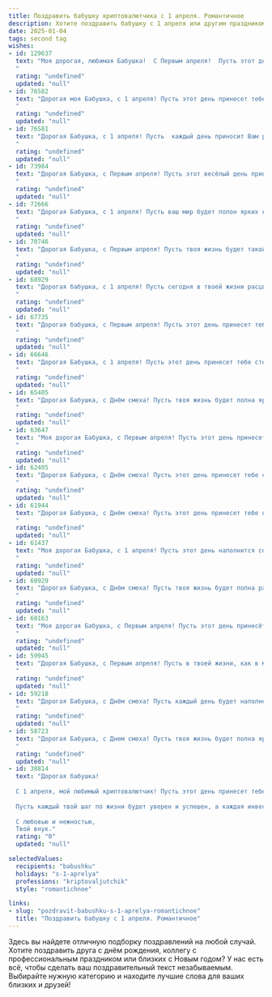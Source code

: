```yaml
---
title: Поздравить бабушку криптовалютчика с 1 апреля. Романтичное
description: Хотите поздравить бабушку с 1 апреля или другим праздником? Наш ИИ создаст незабываемое поздравление, а вы обязательно выделитесь среди других.  
date: 2025-01-04
tags: second tag
wishes:
- id: 129637
  text: "Моя дорогая, любимая Бабушка!  С Первым апреля!  Пусть этот день, полный шуток и улыбок, станет таким же ярким и незабываемым, как твои успехи в мире криптовалют –  мире, полном загадок и невероятных возможностей, как и ты сама.  Пусть твоя жизнь будет наполнена радостью,  любовью и финансовым благополучием,  сияющим подобно самой сверкающей криптовалюте.  Я бесконечно люблю тебя!
  "
  rating: "undefined"
  updated: "null"
- id: 76582
  text: "Дорогая моя Бабушка, с 1 апреля! Пусть этот день принесет тебе не только улыбку от шуток, но и удачу в твоем новом мире криптовалют. Пусть каждый день будет ярким и полным новых возможностей, а твое сердце всегда будет согрето любовью и счастьем от наших совместных моментов.
  "
  rating: "undefined"
  updated: "null"
- id: 76581
  text: "Дорогая Бабушка, с 1 апреля! Пусть  каждый день приносит Вам радость, как яркая и блестящая криптовалюта.  Пусть Ваше сердце всегда наполняется любовью, как стремительно растущая стоимость биткоина. Желаю Вам бесконечного счастья и процветания!
  "
  rating: "undefined"
  updated: "null"
- id: 73984
  text: "Дорогая Бабушка, с Первым апреля! Пусть этот весёлый день принесёт тебе радость, лёгкость и, конечно же, финансовую стабильность! Ты - настоящая королева криптовалют, и пусть все твои вложения будут успешными и умножатся в разы! 🥳💰
  "
  rating: "undefined"
  updated: "null"
- id: 72666
  text: "Дорогая Бабушка, с 1 апреля! Пусть ваш мир будет полон ярких красок, а сердце – юным и влюбленным, как криптовалютный рынок в лучшие времена.
  "
  rating: "undefined"
  updated: "null"
- id: 70746
  text: "Дорогая Бабушка, с Первым апреля! Пусть твоя жизнь будет такой же яркой и многогранной, как мир криптовалют, пусть каждый день приносит радостные открытия и стабильное процветание.
  "
  rating: "undefined"
  updated: "null"
- id: 68929
  text: "Дорогая бабушка, с 1 апреля! Пусть сегодня в твоей жизни расцветут нежные весенние цветы радости, а в душе воцарится покой и гармония.  Пусть удача и любовь всегда будут с тобой, как майское солнце, согревающее все вокруг.
  "
  rating: "undefined"
  updated: "null"
- id: 67735
  text: "Дорогая бабушка, с Первым апреля! Пусть этот день принесет тебе море улыбок и радости, а жизнь будет такой же яркой и захватывающей, как мир криптовалют, в котором ты так уверенно держишься. Будь счастлива!
  "
  rating: "undefined"
  updated: "null"
- id: 66646
  text: "Дорогая Бабушка, с 1 апреля! Пусть этот день принесет тебе столько же радости, сколько ты приносишь нам! Пусть твоя душа всегда сияет как яркая монета, а криптопортфель растет, как волшебное дерево!
  "
  rating: "undefined"
  updated: "null"
- id: 65405
  text: "Дорогая Бабушка, с Днём смеха! Пусть твоя жизнь будет полна ярких моментов, как майская луна, а криптовалютный портфель - стабилен, как скала.
  "
  rating: "undefined"
  updated: "null"
- id: 63647
  text: "Моя дорогая Бабушка, с Первым апреля! Пусть этот день принесет тебе столько же ярких красок, сколько биткоинов в твоем виртуальном портфеле. Люблю тебя больше всех на свете!
  "
  rating: "undefined"
  updated: "null"
- id: 62405
  text: "Дорогая Бабушка, с Днём смеха! Пусть этот день принесет тебе столько же радости и юмора, сколько ты даришь нам своим теплом и заботой.  Будь счастлива, любима,  и пусть твоя жизнь будет такой же яркой, как мир криптовалют, которым ты так увлечена! 🎉
  "
  rating: "undefined"
  updated: "null"
- id: 61944
  text: "Дорогая Бабушка, с Днём смеха! Пусть этот день принесет тебе не только улыбки, но и  счастье, любовь, и, конечно, прибыль от твоих вложений в криптовалюту.  ❤️
  "
  rating: "undefined"
  updated: "null"
- id: 61437
  text: "Моя дорогая Бабушка, с 1 апреля! Пусть этот день наполнится солнечным светом, как сияние биткоина, и принесет тебе море радости, как рост криптовалютного рынка!
  "
  rating: "undefined"
  updated: "null"
- id: 60929
  text: "Дорогая Бабушка, с Днём смеха! Пусть твоя жизнь будет полна радости, как майский луг цветами, а удача всегда ходит рядом, как верный друг. Желаю тебе успехов в мире криптовалют, пусть твои инвестиции растут, как весенние ростки!
  "
  rating: "undefined"
  updated: "null"
- id: 60163
  text: "Моя дорогая Бабушка, с Первым апреля! Пусть этот день принесёт тебе не только улыбки и смех, но и новые, блестящие идеи в мире криптовалют. Ты - настоящая королева цифрового мира, и я всегда восхищаюсь твоей смелостью и уверенностью. Пусть удача всегда сопутствует твоим сделкам, а биткоин стремится к новым вершинам. С любовью!
  "
  rating: "undefined"
  updated: "null"
- id: 59945
  text: "Дорогая Бабушка, с Первым апреля! Пусть в твоей жизни, как в мире криптовалют, царит процветание и стабильность. Желаю тебе только счастливых и радостных моментов, а также, чтобы твоя мудрость и доброта всегда служили надежным капиталом!
  "
  rating: "undefined"
  updated: "null"
- id: 59218
  text: "Дорогая Бабушка, с Днём смеха! Пусть каждый день будет наполнен улыбками и радостью, как весенний луг цветами. Пусть криптовалюта приносит тебе только удачу и финансовое благополучие, а  твоя  мудрость и опыт всегда востребованы.  С любовью, твой [Имя].
  "
  rating: "undefined"
  updated: "null"
- id: 58723
  text: "Дорогая Бабушка, с Днем смеха! Пусть твоя жизнь будет полна ярких красок, как биткоин на пике роста, и пусть каждый день приносит новые приятные сюрпризы, как майнинг новой монет.
  "
  rating: "undefined"
  updated: "null"
- id: 38814
  text: "Дорогая бабушка!
  
  С 1 апреля, мой любимый криптовалютчик! Пусть этот день принесет тебе такую же радость и улыбки, как ты приносишь в мою жизнь. Ты — настоящий маг, способный превращать простые моменты в волшебство и вдохновение.
  
  Пусть каждый твой шаг по жизни будет уверен и успешен, а каждая инвестиция в счастье приносит безграничные дивиденды. Желаю, чтобы твое сердце всегда было наполнено светом, а душа — перспективами и новыми открытиями.
  
  С любовью и нежностью,
  Твой внук."
  rating: "0"
  updated: "null"

selectedValues:
  recipients: "babushku"
  holidays: "s-1-aprelya"
  professions: "kriptovaljutchik"
  style: "romantichnoe"

links:
- slug: "pozdravit-babushku-s-1-aprelya-romantichnoe"
  title: "Поздравить бабушку с 1 апреля. Романтичное"
---
```


Здесь вы найдете отличную подборку поздравлений на любой случай. 
Хотите поздравить друга с днём рождения, коллегу с профессиональным праздником или близких с Новым годом? У нас есть всё, чтобы сделать ваш поздравительный текст незабываемым. Выбирайте нужную категорию и находите лучшие слова для ваших близких и друзей!
